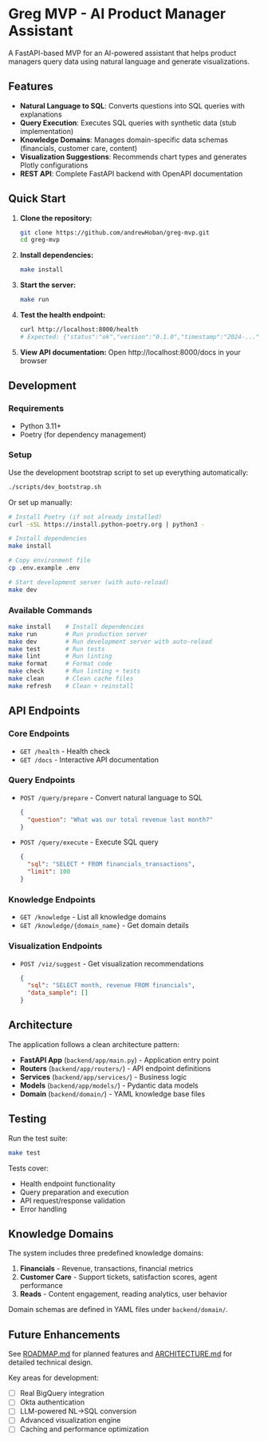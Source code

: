 # Greg MVP - AI Product Manager Assistant

A FastAPI-based MVP for an AI-powered assistant that helps product managers query data using natural language and generate visualizations.

## Features

* **Natural Language to SQL**: Converts questions into SQL queries with explanations
* **Query Execution**: Executes SQL queries with synthetic data (stub implementation)
* **Knowledge Domains**: Manages domain-specific data schemas (financials, customer care, content)
* **Visualization Suggestions**: Recommends chart types and generates Plotly configurations
* **REST API**: Complete FastAPI backend with OpenAPI documentation

## Quick Start

1. **Clone the repository:**
   ```bash
   git clone https://github.com/andrewHoban/greg-mvp.git
   cd greg-mvp
   ```

2. **Install dependencies:**
   ```bash
   make install
   ```

3. **Start the server:**
   ```bash
   make run
   ```

4. **Test the health endpoint:**
   ```bash
   curl http://localhost:8000/health
   # Expected: {"status":"ok","version":"0.1.0","timestamp":"2024-..."}
   ```

5. **View API documentation:**
   Open http://localhost:8000/docs in your browser

## Development

### Requirements

* Python 3.11+
* Poetry (for dependency management)

### Setup

Use the development bootstrap script to set up everything automatically:

```bash
./scripts/dev_bootstrap.sh
```

Or set up manually:

```bash
# Install Poetry (if not already installed)
curl -sSL https://install.python-poetry.org | python3 -

# Install dependencies
make install

# Copy environment file
cp .env.example .env

# Start development server (with auto-reload)
make dev
```

### Available Commands

```bash
make install    # Install dependencies
make run        # Run production server
make dev        # Run development server with auto-reload
make test       # Run tests
make lint       # Run linting
make format     # Format code
make check      # Run linting + tests
make clean      # Clean cache files
make refresh    # Clean + reinstall
```

## API Endpoints

### Core Endpoints

* `GET /health` - Health check
* `GET /docs` - Interactive API documentation

### Query Endpoints

* `POST /query/prepare` - Convert natural language to SQL
  ```json
  {
    "question": "What was our total revenue last month?"
  }
  ```

* `POST /query/execute` - Execute SQL query
  ```json
  {
    "sql": "SELECT * FROM financials_transactions",
    "limit": 100
  }
  ```

### Knowledge Endpoints

* `GET /knowledge` - List all knowledge domains
* `GET /knowledge/{domain_name}` - Get domain details

### Visualization Endpoints

* `POST /viz/suggest` - Get visualization recommendations
  ```json
  {
    "sql": "SELECT month, revenue FROM financials",
    "data_sample": []
  }
  ```

## Architecture

The application follows a clean architecture pattern:

* **FastAPI App** (`backend/app/main.py`) - Application entry point
* **Routers** (`backend/app/routers/`) - API endpoint definitions  
* **Services** (`backend/app/services/`) - Business logic
* **Models** (`backend/app/models/`) - Pydantic data models
* **Domain** (`backend/domain/`) - YAML knowledge base files

## Testing

Run the test suite:

```bash
make test
```

Tests cover:
* Health endpoint functionality
* Query preparation and execution
* API request/response validation
* Error handling

## Knowledge Domains

The system includes three predefined knowledge domains:

1. **Financials** - Revenue, transactions, financial metrics
2. **Customer Care** - Support tickets, satisfaction scores, agent performance  
3. **Reads** - Content engagement, reading analytics, user behavior

Domain schemas are defined in YAML files under `backend/domain/`.

## Future Enhancements

See [ROADMAP.md](ROADMAP.md) for planned features and [ARCHITECTURE.md](ARCHITECTURE.md) for detailed technical design.

Key areas for development:
- [ ] Real BigQuery integration
- [ ] Okta authentication 
- [ ] LLM-powered NL→SQL conversion
- [ ] Advanced visualization engine
- [ ] Caching and performance optimization